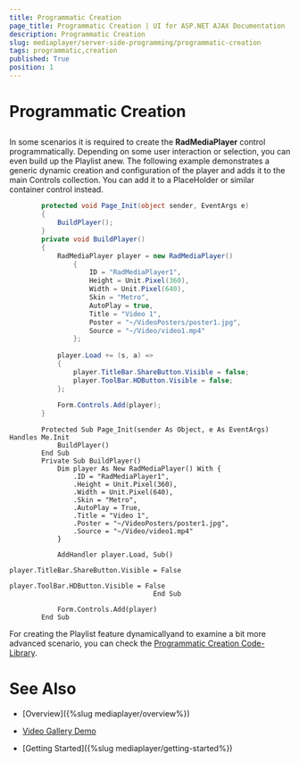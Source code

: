 ```yaml
---
title: Programmatic Creation
page_title: Programmatic Creation | UI for ASP.NET AJAX Documentation
description: Programmatic Creation
slug: mediaplayer/server-side-programming/programmatic-creation
tags: programmatic,creation
published: True
position: 1
---
```


# Programmatic Creation



## 

In some scenarios it is required to create the __RadMediaPlayer__ control programmatically. Depending on some user interaction or selection, you can even build up the Playlist anew. The following example demonstrates a generic dynamic creation and configuration of the player and adds it to the main Controls collection. You can add it to a PlaceHolder or similar container control instead.



````C#
	    protected void Page_Init(object sender, EventArgs e)
	    {
	        BuildPlayer();
	    }
	    private void BuildPlayer()
	    {
	        RadMediaPlayer player = new RadMediaPlayer()
	            {
	                ID = "RadMediaPlayer1",
	                Height = Unit.Pixel(360),
	                Width = Unit.Pixel(640),
	                Skin = "Metro",
	                AutoPlay = true,
	                Title = "Video 1",
	                Poster = "~/VideoPosters/poster1.jpg",
	                Source = "~/Video/video1.mp4"
	            };
	
	        player.Load += (s, a) =>
	        {
	            player.TitleBar.ShareButton.Visible = false;
	            player.ToolBar.HDButton.Visible = false;
	        };
	
	        Form.Controls.Add(player);
	    }
````
````VB
	    Protected Sub Page_Init(sender As Object, e As EventArgs) Handles Me.Init
	        BuildPlayer()
	    End Sub
	    Private Sub BuildPlayer()
	        Dim player As New RadMediaPlayer() With {
	            .ID = "RadMediaPlayer1",
	            .Height = Unit.Pixel(360),
	            .Width = Unit.Pixel(640),
	            .Skin = "Metro",
	            .AutoPlay = True,
	            .Title = "Video 1",
	            .Poster = "~/VideoPosters/poster1.jpg",
	            .Source = "~/Video/video1.mp4"
	        }
	
	        AddHandler player.Load, Sub()
	                                    player.TitleBar.ShareButton.Visible = False
	                                    player.ToolBar.HDButton.Visible = False
	                                End Sub
	
	        Form.Controls.Add(player)
	    End Sub
````


For creating the Playlist feature dynamicallyand to examine a bit more advanced scenario, you can check the [Programmatic Creation Code-Library](http://www.telerik.com/support/code-library/programmatic-creation-and-configuration-of-the-media-player-control).

# See Also

 * [Overview]({%slug mediaplayer/overview%})

 * [Video Gallery Demo](http://demos.telerik.com/aspnet-ajax/media-player/examples/applicationscenarios/video-gallery/defaultcs.aspx)

 * [Getting Started]({%slug mediaplayer/getting-started%})
